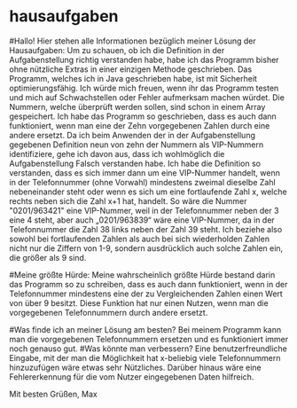 # hausaufgaben
#Hallo!
Hier stehen alle Informationen bezüglich meiner Lösung der Hausaufgaben:
Um zu schauen, ob ich die Definition in der Aufgabenstellung richtig verstanden habe, habe ich das Programm bisher ohne nützliche Extras in einer einzigen Methode geschrieben.
Das Programm, welches ich in Java geschrieben habe, ist mit Sicherheit optimierungsfähig. Ich würde mich freuen, wenn ihr das Programm testen und mich auf Schwachstellen oder Fehler aufmerksam machen würdet.
Die Nummern, welche überprüft werden sollen, sind schon in einem Array gespeichert. Ich habe das Programm so geschrieben, dass es auch dann funktioniert, wenn man eine der Zehn vorgegebenen Zahlen durch eine andere ersetzt.
Da ich beim Anwenden der in der Aufgabenstellung gegebenen Definition neun von zehn der Nummern als VIP-Nummern identifiziere, gehe ich davon aus, dass ich wohlmöglich die Aufgabenstellung Falsch verstanden habe.
Ich habe die Definition so verstanden, dass es sich immer dann um eine VIP-Nummer handelt, wenn in der Telefonnummer (ohne Vorwahl) mindestens zweimal dieselbe Zahl nebeneinander steht oder wenn es sich um eine fortlaufende Zahl x, welche rechts neben sich die Zahl x+1 hat, handelt. So wäre die Nummer "0201/963421" eine VIP-Nummer, weil in der Telefonnummer neben der 3 eine 4 steht, aber auch „0201/963839“ wäre eine VIP-Nummer, da in der Telefonnummer die Zahl 38 links neben der Zahl 39 steht. Ich beziehe also sowohl bei fortlaufenden Zahlen als auch bei sich wiederholden Zahlen nicht nur die Ziffern von 1-9, sondern ausdrücklich auch solche Zahlen ein, die größer als 9 sind.

#Meine größte Hürde:
Meine wahrscheinlich größte Hürde bestand darin das Programm so zu schreiben, dass es auch dann funktioniert, wenn in der Telefonnummer mindestens eine der zu Vergleichenden Zahlen einen Wert von über 9 besitzt. Diese Funktion hat nur einen Nutzen, wenn man die vorgegebenen Telefonnummern durch andere ersetzt.

#Was finde ich an meiner Lösung am besten?
Bei meinem Programm kann man die vorgegebenen Telefonnummern ersetzen und es funktioniert immer noch genauso gut.
#Was könnte man verbessern?
Eine benutzerfreundliche Eingabe, mit der man die Möglichkeit hat x-beliebig viele Telefonnummern hinzuzufügen wäre etwas sehr Nützliches. Darüber hinaus wäre eine Fehlererkennung für die vom Nutzer eingegebenen Daten hilfreich.


Mit besten Grüßen, Max
